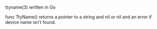 ttyname(3) written in Go

func TtyName() returns a pointer to a string and nil or nil and an error if device name isn’t found.


